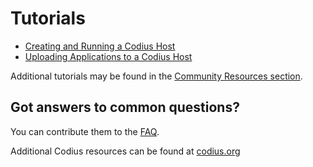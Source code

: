 # Tutorials

* [Creating and Running a Codius Host](https://medium.com/codius/how-to-run-your-own-codius-host-42e13afe1fb2)
* [Uploading Applications to a Codius Host](https://medium.com/codius/running-a-simple-react-app-on-the-codius-smart-contract-platform-7ddefce8cb06)

Additional tutorials may be found in the [Community Resources section](https://github.com/codius/codiusd/wiki/Community-Resources).

## Got answers to common questions?
You can contribute them to the [FAQ](https://github.com/codius/codiusd/wiki/FAQ).

Additional Codius resources can be found at [codius.org](https://codius.org/docs/)
